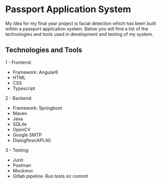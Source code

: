 # Passport Application System

My idea for my final year project is facial detection which has been built within a passport application system. Below you will find a list of the technologies and tools used in development and testing of my system.



## Technologies and Tools

1 - Frontend: 
- Framework: Angular6
- HTML
- CSS
- Typescript

2 - Backend: 
- Framework: Springboot
- Maven
- Java
- SQLite
- OpenCV
- Google SMTP
- Dialogflow(API.AI)

3 - Testing:
- Junit
- Postman
- Mockmvc
- Gitlab pipeline: Run tests on commit
